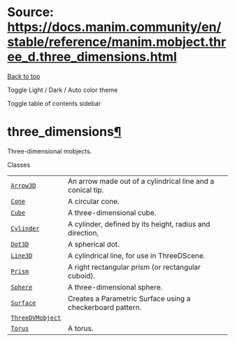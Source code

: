 # Source: https://docs.manim.community/en/stable/reference/manim.mobject.three_d.three_dimensions.html

[Back to top](#)

Toggle Light / Dark / Auto color theme

Toggle table of contents sidebar

three\_dimensions[¶](#module-manim.mobject.three_d.three_dimensions "Link to this heading")
===========================================================================================

Three-dimensional mobjects.

Classes

|  |  |
| --- | --- |
| [`Arrow3D`](manim.mobject.three_d.three_dimensions.Arrow3D.html#manim.mobject.three_d.three_dimensions.Arrow3D "manim.mobject.three_d.three_dimensions.Arrow3D") | An arrow made out of a cylindrical line and a conical tip. |
| [`Cone`](manim.mobject.three_d.three_dimensions.Cone.html#manim.mobject.three_d.three_dimensions.Cone "manim.mobject.three_d.three_dimensions.Cone") | A circular cone. |
| [`Cube`](manim.mobject.three_d.three_dimensions.Cube.html#manim.mobject.three_d.three_dimensions.Cube "manim.mobject.three_d.three_dimensions.Cube") | A three-dimensional cube. |
| [`Cylinder`](manim.mobject.three_d.three_dimensions.Cylinder.html#manim.mobject.three_d.three_dimensions.Cylinder "manim.mobject.three_d.three_dimensions.Cylinder") | A cylinder, defined by its height, radius and direction, |
| [`Dot3D`](manim.mobject.three_d.three_dimensions.Dot3D.html#manim.mobject.three_d.three_dimensions.Dot3D "manim.mobject.three_d.three_dimensions.Dot3D") | A spherical dot. |
| [`Line3D`](manim.mobject.three_d.three_dimensions.Line3D.html#manim.mobject.three_d.three_dimensions.Line3D "manim.mobject.three_d.three_dimensions.Line3D") | A cylindrical line, for use in ThreeDScene. |
| [`Prism`](manim.mobject.three_d.three_dimensions.Prism.html#manim.mobject.three_d.three_dimensions.Prism "manim.mobject.three_d.three_dimensions.Prism") | A right rectangular prism (or rectangular cuboid). |
| [`Sphere`](manim.mobject.three_d.three_dimensions.Sphere.html#manim.mobject.three_d.three_dimensions.Sphere "manim.mobject.three_d.three_dimensions.Sphere") | A three-dimensional sphere. |
| [`Surface`](manim.mobject.three_d.three_dimensions.Surface.html#manim.mobject.three_d.three_dimensions.Surface "manim.mobject.three_d.three_dimensions.Surface") | Creates a Parametric Surface using a checkerboard pattern. |
| [`ThreeDVMobject`](manim.mobject.three_d.three_dimensions.ThreeDVMobject.html#manim.mobject.three_d.three_dimensions.ThreeDVMobject "manim.mobject.three_d.three_dimensions.ThreeDVMobject") |  |
| [`Torus`](manim.mobject.three_d.three_dimensions.Torus.html#manim.mobject.three_d.three_dimensions.Torus "manim.mobject.three_d.three_dimensions.Torus") | A torus. |